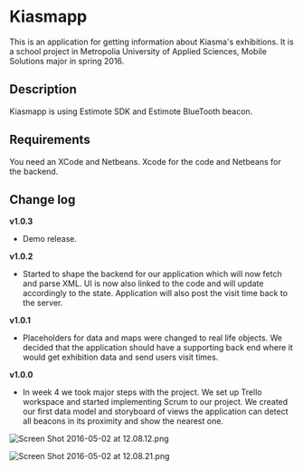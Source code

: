 # Kiasmapp #

This is an application for getting information about Kiasma's exhibitions. It is a school project in Metropolia University of Applied Sciences, Mobile Solutions major in spring 2016.

## Description ##

Kiasmapp is using Estimote SDK and Estimote BlueTooth beacon.

## Requirements ##

You need an XCode and Netbeans. Xcode for the code and Netbeans for the backend. 

## Change log ##

**v1.0.3**

* Demo release.

**v1.0.2**

* Started to shape the backend for our application which will now fetch and parse XML. UI is now also linked to the code and will update accordingly to the state. Application will also post the visit time back to the server.

**v1.0.1**

* Placeholders for data and maps were changed to real life objects. We decided that the application should have a supporting back end where it would get exhibition data and send users visit times.

**v1.0.0**

* In week 4 we took major steps with the project. We set up Trello workspace and started implementing Scrum to our project. We created our first data model and storyboard of views the application can detect all beacons in its proximity and show the nearest one.


![Screen Shot 2016-05-02 at 12.08.12.png](https://bitbucket.org/repo/eB9558/images/246407723-Screen%20Shot%202016-05-02%20at%2012.08.12.png)

![Screen Shot 2016-05-02 at 12.08.21.png](https://bitbucket.org/repo/eB9558/images/2571452467-Screen%20Shot%202016-05-02%20at%2012.08.21.png)